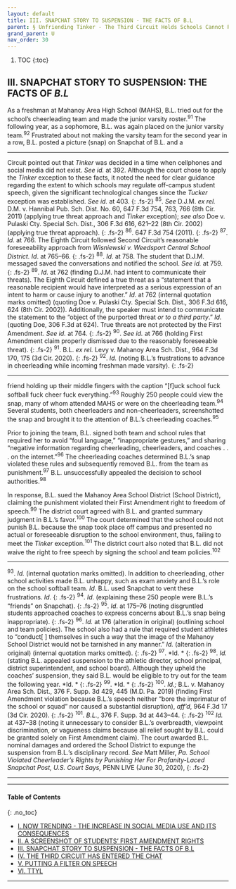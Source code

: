 ```yaml
---
layout: default
title: III. SNAPCHAT STORY TO SUSPENSION - THE FACTS OF B.L  
parent: § Unfriending Tinker - The Third Circuit Holds Schools Cannot Regulate Off-Campus Social Media Speech   
grand_parent: U 
nav_order: 30 
---
```

<style>
.dont-break-out {
  /* These are technically the same, but use both */
  overflow-wrap: break-word;
  word-wrap: break-word;

  -ms-word-break: break-all;
  /* This is the dangerous one in WebKit, as it breaks things wherever */
  word-break: break-all;
  /* Instead use this non-standard one: */
  word-break: break-word;
}

.youtube-container {
    position: relative;
    width: 100%;
    height: 0;
    padding-bottom: 56.25%;
}
.youtube-video {
    position: absolute;
    top: 0;
    left: 0;
    width: 100%;
    height: 100%;
}

</style>

<div class="dont-break-out" markdown="1">

1. TOC
{:toc}

## III. SNAPCHAT STORY TO SUSPENSION: THE FACTS OF *B.L*
As a freshman at Mahanoy Area High School (MAHS), B.L. tried out for the school’s cheerleading team and made the junior varsity roster.<sup>91</sup> The following year, as a sophomore, B.L. was again placed on the junior varsity team.<sup>92</sup> Frustrated about not making the varsity team for the second year in a row, B.L. posted a picture (snap) on Snapchat of B.L. and a

***
Circuit pointed out that *Tinker* was decided in a time when cellphones and social media did not exist. *See id.* at 392. Although the court chose to apply the *Tinker* exception to these facts, it noted the need for clear guidance regarding the extent to which schools may regulate off-campus student speech, given the significant technological changes since the *Tucker* exception was established. *See id.* at 403. 
{: .fs-2}
<sup>85</sup>. *See* D.J.M. *ex rel.* D.M. v. Hannibal Pub. Sch. Dist. No. 60, 647 F.3d 754, 763, 766 (8th Cir. 2011) (applying true threat approach and *Tinker* exception); *see also* Doe v. Pulaski Cty. Special Sch. Dist., 306 F.3d 616, 621–22 (8th Cir. 2002) (applying true threat approach). 
{: .fs-2}
<sup>86</sup>. 647 F.3d 754 (2011). 
{: .fs-2}
<sup>87</sup>. *Id*. at 766. The Eighth Circuit followed Second Circuit’s reasonable foreseeability approach from *Wisniewski v. Weedsport Central School District.* *Id*. at 765–66. 
{: .fs-2}
<sup>88</sup>. *Id*. at 758. The student that D.J.M. messaged saved the conversations and notified the school. *See id.* at 759. 
{: .fs-2}
<sup>89</sup>. *Id.* at 762 (finding D.J.M. had intent to communicate their threats). The Eighth Circuit defined a true threat as a “statement that a reasonable recipient would have interpreted as a serious expression of an intent to harm or cause injury to another.” *Id.* at 762 (internal quotation marks omitted) (quoting Doe v. Pulaski Cty. Special Sch. Dist., 306 F.3d 616, 624 (8th Cir. 2002)). Additionally, the speaker must intend to communicate the statement to the “object of the purported threat *or to a third party*.” *Id.* (quoting Doe, 306 F.3d at 624). True threats are not protected by the First Amendment. *See id.* at 764. 
{: .fs-2}
<sup>90</sup>. *See id.* at 766 (holding First Amendment claim properly dismissed due to the reasonably foreseeable threat). 
{: .fs-2}
<sup>91</sup>. B.L. *ex rel.* Levy v. Mahanoy Area Sch. Dist., 964 F.3d 170, 175 (3d Cir. 2020). 
{: .fs-2}
<sup>92</sup>. *Id.* (noting B.L.’s frustrations to advance in cheerleading while incoming freshman made varsity).
{: .fs-2}
***

friend holding up their middle fingers with the caption “[f]uck school fuck softball fuck cheer fuck everything.”<sup>93</sup> Roughly 250 people could view the snap, many of whom attended MAHS or were on the cheerleading team.<sup>94</sup> Several students, both cheerleaders and non-cheerleaders, screenshotted the snap and brought it to the attention of B.L.’s cheerleading coaches.<sup>95</sup>

Prior to joining the team, B.L. signed both team and school rules that required her to avoid “foul language,” “inappropriate gestures,” and sharing “negative information regarding cheerleading, cheerleaders, and coaches . . . on the internet.”<sup>96</sup> The cheerleading coaches determined B.L.’s snap violated these rules and subsequently removed B.L. from the team as punishment.<sup>97</sup> B.L. unsuccessfully appealed the decision to school authorities.<sup>98</sup> 

In response, B.L. sued the Mahanoy Area School District (School District), claiming the punishment violated their First Amendment right to freedom of speech.<sup>99</sup> The district court agreed with B.L. and granted summary judgment in B.L.’s favor.<sup>100</sup> The court determined that the school could not punish B.L. because the snap took place off campus and presented no actual or foreseeable disruption to the school environment, thus, failing to meet the *Tinker* exception.<sup>101</sup> The district court also noted that B.L. did not waive the right to free speech by signing the school and team policies.<sup>102</sup>

***
<sup>93</sup>. *Id.* (internal quotation marks omitted). In addition to cheerleading, other school activities made B.L. unhappy, such as exam anxiety and B.L.’s role on the school softball team. *Id.* B.L. used Snapchat to vent these frustrations. *Id.* 
{: .fs-2}
<sup>94</sup>. *Id.* (explaining these 250 people were B.L.’s “friends” on Snapchat). 
{: .fs-2}
<sup>95</sup>. *Id*. at 175–76 (noting disgruntled students approached coaches to express concerns about B.L.’s snap being inappropriate). 
{: .fs-2}
<sup>96</sup>. *Id.* at 176 (alteration in original) (outlining school and team policies). The school also had a rule that required student athletes to “conduct[ ] themselves in such a way that the image of the Mahanoy School District would not be tarnished in any manner.” *Id.* (alteration in original) (internal quotation marks omitted). 
{: .fs-2}
<sup>97</sup>. *Id. *
{: .fs-2}
<sup>98</sup>. *Id.* (stating B.L. appealed suspension to the athletic director, school principal, district superintendent, and school board). Although they upheld the coaches’ suspension, they said B.L. would be eligible to try out for the team the following year. *Id. *
{: .fs-2}
<sup>99</sup>. *Id. *
{: .fs-2}
<sup>100</sup>. *Id.;* B.L. v. Mahanoy Area Sch. Dist., 376 F. Supp. 3d 429, 445 (M.D. Pa. 2019) (finding First Amendment violation because B.L.’s speech neither “bore the imprimatur of the school or squad” nor caused a substantial disruption), *aff’d*, 964 F.3d 17 (3d Cir. 2020). 
{: .fs-2}
<sup>101</sup>. *B.L.*, 376 F. Supp. 3d at 443–44. 
{: .fs-2}
<sup>102</sup> *Id.* at 437–38 (noting it unnecessary to consider B.L.’s overbreadth, viewpoint discrimination, or vagueness claims because all relief sought by B.L. could be granted solely on First Amendment claim). The court awarded B.L. nominal damages and ordered the School District to expunge the suspension from B.L.’s disciplinary record. *See* Matt Miller, *Pa. School Violated Cheerleader’s Rights by Punishing Her For Profanity-Laced Snapchat Post, U.S. Court Says,* PENN LIVE (June 30, 2020),
{: .fs-2}
***

***

#### Table of Contents
{: .no_toc}

<ul><li> <a href="/docs/law/unfriending-tinker-the-third-circuit-holds-schools-cannot-regulate-off-campus-social-media-speech-1/">I. NOW TRENDING - THE INCREASE IN SOCIAL MEDIA USE AND ITS CONSEQUENCES</a></li><li> <a href="/docs/law/unfriending-tinker-the-third-circuit-holds-schools-cannot-regulate-off-campus-social-media-speech-2/">II. A SCREENSHOT OF STUDENTS’ FIRST AMENDMENT RIGHTS</a></li><li> <a href="/docs/law/unfriending-tinker-the-third-circuit-holds-schools-cannot-regulate-off-campus-social-media-speech-3/">III. SNAPCHAT STORY TO SUSPENSION - THE FACTS OF B.L</a></li><li> <a href="/docs/law/unfriending-tinker-the-third-circuit-holds-schools-cannot-regulate-off-campus-social-media-speech-4/">IV. THE THIRD CIRCUIT HAS ENTERED THE CHAT</a></li><li> <a href="/docs/law/unfriending-tinker-the-third-circuit-holds-schools-cannot-regulate-off-campus-social-media-speech-5/">V. PUTTING A FILTER ON SPEECH</a></li><li> <a href="/docs/law/unfriending-tinker-the-third-circuit-holds-schools-cannot-regulate-off-campus-social-media-speech-6/">VI. TTYL</a></li></ul>

***

</div>
